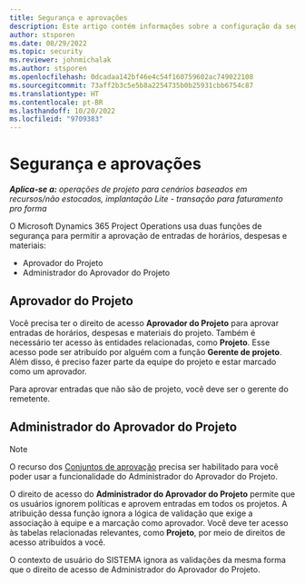 ```yaml
---
title: Segurança e aprovações
description: Este artigo contém informações sobre a configuração da segurança para trabalhar com aprovações no Microsoft Dynamics 365 Project Operations.
author: stsporen
ms.date: 08/29/2022
ms.topic: security
ms.reviewer: johnmichalak
ms.author: stsporen
ms.openlocfilehash: 0dcadaa142bf46e4c54f160759602ac749022108
ms.sourcegitcommit: 73aff2b3c5e5b8a2254735b0b25931cbb6754c87
ms.translationtype: HT
ms.contentlocale: pt-BR
ms.lasthandoff: 10/20/2022
ms.locfileid: "9709383"
---
```

# <a name="security-and-approvals"></a>Segurança e aprovações

_**Aplica-se a:** operações de projeto para cenários baseados em recursos/não estocados, implantação Lite - transação para faturamento pro forma_

O Microsoft Dynamics 365 Project Operations usa duas funções de segurança para permitir a aprovação de entradas de horários, despesas e materiais:

- Aprovador do Projeto
- Administrador do Aprovador do Projeto

## <a name="project-approver"></a>Aprovador do Projeto

Você precisa ter o direito de acesso **Aprovador do Projeto** para aprovar entradas de horários, despesas e materiais do projeto. Também é necessário ter acesso às entidades relacionadas, como **Projeto**. Esse acesso pode ser atribuído por alguém com a função **Gerente de projeto**. Além disso, é preciso fazer parte da equipe do projeto e estar marcado como um aprovador.

Para aprovar entradas que não são de projeto, você deve ser o gerente do remetente.

## <a name="project-approver-admin"></a>Administrador do Aprovador do Projeto

> [!NOTE]
> O recurso dos [Conjuntos de aprovação](approval-sets.md) precisa ser habilitado para você poder usar a funcionalidade do Administrador do Aprovador do Projeto.

O direito de acesso do **Administrador do Aprovador do Projeto** permite que os usuários ignorem políticas e aprovem entradas em todos os projetos. A atribuição dessa função ignora a lógica de validação que exige a associação à equipe e a marcação como aprovador. Você deve ter acesso às tabelas relacionadas relevantes, como **Projeto**, por meio de direitos de acesso atribuídos a você.

O contexto de usuário do SISTEMA ignora as validações da mesma forma que o direito de acesso de Administrador do Aprovador do Projeto.

